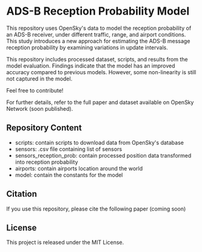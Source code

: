 # ADS-B Reception Probability Model

This repository uses OpenSky's data to model the reception probability of an ADS-B receiver, under different traffic, range, and airport conditions. This study introduces a new approach for estimating the ADS-B message reception probability by examining variations in update intervals.

This repository includes processed dataset, scripts, and results from the model evaluation. Findings indicate that the model has an improved accuracy compared to previous models. However, some non-linearity is still not captured in the model.

Feel free to contribute!

For further details, refer to the full paper and dataset available on OpenSky Network (soon published).

## Repository Content
- scripts: contain scripts to download data from OpenSky's database
- sensors: .csv file containing list of sensors
- sensors_reception_prob: contain processed position data transformed into reception probability
- airports: contain airports location around the world
- model: contain the constants for the model

## Citation

If you use this repository, please cite the following paper (coming soon)

## License

This project is released under the MIT License.
